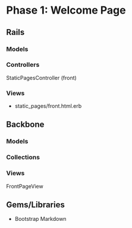 # Phase 1: Welcome Page

## Rails
### Models

### Controllers
StaticPagesController (front)
### Views
* static_pages/front.html.erb

## Backbone
### Models

### Collections

### Views
FrontPageView

## Gems/Libraries
* Bootstrap Markdown
